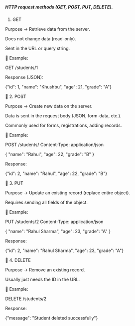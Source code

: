 ##### HTTP request methods (GET, POST, PUT, DELETE).

1. GET

Purpose → Retrieve data from the server.

Does not change data (read-only).

Sent in the URL or query string.

📌 Example:

GET /students/1


Response (JSON):

{"id": 1, "name": "Khushbu", "age": 21, "grade": "A"}

🔑 2. POST

Purpose → Create new data on the server.

Data is sent in the request body (JSON, form-data, etc.).

Commonly used for forms, registrations, adding records.

📌 Example:

POST /students/
Content-Type: application/json

{
  "name": "Rahul",
  "age": 22,
  "grade": "B"
}


Response:

{"id": 2, "name": "Rahul", "age": 22, "grade": "B"}

🔑 3. PUT

Purpose → Update an existing record (replace entire object).

Requires sending all fields of the object.

📌 Example:

PUT /students/2
Content-Type: application/json

{
  "name": "Rahul Sharma",
  "age": 23,
  "grade": "A"
}


Response:

{"id": 2, "name": "Rahul Sharma", "age": 23, "grade": "A"}

🔑 4. DELETE

Purpose → Remove an existing record.

Usually just needs the ID in the URL.

📌 Example:

DELETE /students/2


Response:

{"message": "Student deleted successfully"}
